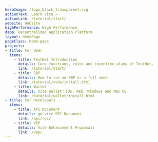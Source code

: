 ```yaml
---
heroImage: /logo_black_transparent.svg
actionText: Learn Vite →
actionLink: /tutorial/start/
website: Website
highPerformance: High Performance
dapp: Decentralized Application Platform
layout: HomePage
pageClass: home-page
projects:
- title: For User
  items:
    - title: TestNet Introduction
      details: Core functions, rules and incentive plans of TestNet.
      link: /tutorial/start/
    - title: SBP
      details: How to run an SBP or a full node
      link: /tutorial/node/install.html
    - title: Wallet
      details: Vite Wallet：iOS, Web, Windows and Mac OS
      link: /tutorial/wallet/install.html
- title: For Developers
  items:
    - title: API Document
      details: go-vite RPC Document
      link: /api/rpc/
    - title: VEP
      details: Vite Enhancement Proposals
      link: /vep/ 
---
```

